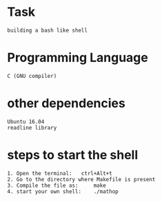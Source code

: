 # Task 
	
	building a bash like shell

# Programming Language
 
 	C (GNU compiler)

# other dependencies
	Ubuntu 16.04
	readline library

# steps to start the shell
	1. Open the terminal:	ctrl+Alt+t
	2. Go to the directory where Makefile is present	
	3. Compile the file as:		make
	4. start your own shell:	./mathop
	
